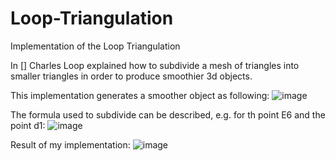 # Loop-Triangulation
Implementation of the Loop Triangulation

In [] Charles Loop explained how to subdivide a mesh of triangles into smaller triangles in order to produce smoothier 3d objects.

This implementation generates a smoother object as following:
![image](https://user-images.githubusercontent.com/101653815/170857869-d76bd52c-6f66-4d6a-849c-a7fad1489a08.png)

The formula used to subdivide can be described, e.g. for th point E6 and the point d1:
![image](https://user-images.githubusercontent.com/101653815/170858223-5e188bcd-242f-4536-a455-ad17c1271752.png)

Result of my implementation:
![image](https://user-images.githubusercontent.com/101653815/170858285-159c0b30-8bf6-4256-96f7-e2897c3ca19b.png)

